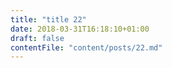 ```yaml
---
title: "title 22"
date: 2018-03-31T16:18:10+01:00
draft: false
contentFile: "content/posts/22.md"
---
```


